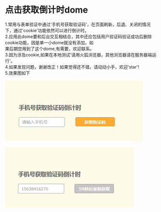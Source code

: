  点击获取倒计时dome
 ================
 1.常用与表单验证中通过'手机号获取验证码'，在页面刷新，后退、关闭的情况下，通过'cookie'功能依然可以进行倒计时。<br/>
 2.应用此dome要和后台交互相结合，其中还应包括用户验证码验证成功后删除cookie功能，因是单一小dome就没有添加，如<br/>果后期您用到了这个dome,有需要，欢迎联系。<br/>
 3.因为涉及cookie,如果在本地测试'请用火狐浏览器，其他浏览器请在服务器端运行'。<br/>
 4.如果发现问题，谢谢改正！如果觉得还不错，请动动小手，欢迎'star'!<br/>
 5.效果图如下<br/>

![](./images/init.jpg "初始化效果")<br/><br/>
![](./images/run.jpg "运行后效果")

